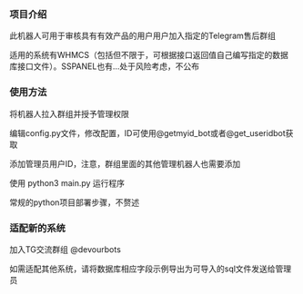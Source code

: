 ### 项目介绍
此机器人可用于审核具有有效产品的用户用户加入指定的Telegram售后群组

适用的系统有WHMCS（包括但不限于，可根据接口返回值自己编写指定的数据库接口文件）。SSPANEL也有...处于风险考虑，不公布

### 使用方法

将机器人拉入群组并授予管理权限

编辑config.py文件，修改配置，ID可使用@getmyid_bot或者@get_useridbot获取

添加管理员用户ID，注意，群组里面的其他管理机器人也需要添加

使用 python3 main.py 运行程序

常规的python项目部署步骤，不赘述

### 适配新的系统

加入TG交流群组 @devourbots

如需适配其他系统，请将数据库相应字段示例导出为可导入的sql文件发送给管理员
